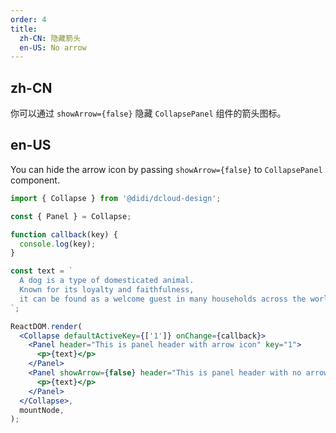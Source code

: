 ```yaml
---
order: 4
title:
  zh-CN: 隐藏箭头
  en-US: No arrow
---
```


## zh-CN

你可以通过 `showArrow={false}` 隐藏 `CollapsePanel` 组件的箭头图标。

## en-US

You can hide the arrow icon by passing `showArrow={false}` to `CollapsePanel` component.

```jsx
import { Collapse } from '@didi/dcloud-design';

const { Panel } = Collapse;

function callback(key) {
  console.log(key);
}

const text = `
  A dog is a type of domesticated animal.
  Known for its loyalty and faithfulness,
  it can be found as a welcome guest in many households across the world.
`;

ReactDOM.render(
  <Collapse defaultActiveKey={['1']} onChange={callback}>
    <Panel header="This is panel header with arrow icon" key="1">
      <p>{text}</p>
    </Panel>
    <Panel showArrow={false} header="This is panel header with no arrow icon" key="2">
      <p>{text}</p>
    </Panel>
  </Collapse>,
  mountNode,
);
```
